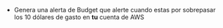 
- Genera una alerta de Budget que alerte cuando estas por sobrepasar los 10 dólares de gasto en **tu** cuenta de AWS